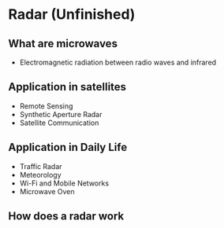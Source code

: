 # Radar (Unfinished)

## What are microwaves

- Electromagnetic radiation between radio waves and infrared

## Application in satellites

- Remote Sensing
- Synthetic Aperture Radar
- Satellite Communication

## Application in Daily Life

- Traffic Radar
- Meteorology
- Wi-Fi and Mobile Networks
- Microwave Oven

## How does a radar work
